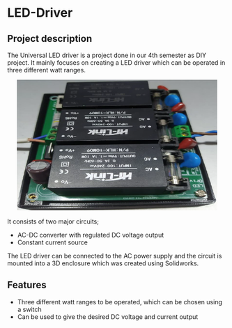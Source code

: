 # LED-Driver
## Project description

The Universal LED driver is a project done in our 4th semester as DIY project. It mainly focuses on creating a LED driver which can be operated in three different watt ranges.


<p align="center">
  <img width="460" height="300" src=LED_Driver.png>
</p>

It consists of two major circuits;
- AC-DC converter with regulated DC voltage output
- Constant current source

The LED driver can be connected to the AC power supply and the circuit is mounted into a 3D enclosure which was created using Solidworks.

## Features
- Three different watt ranges to be operated, which can be chosen using a switch
- Can be used to give the desired DC voltage and current output
